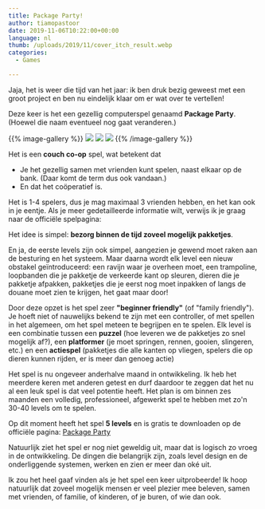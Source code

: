 ```yaml
---
title: Package Party!
author: tiamopastoor
date: 2019-11-06T10:22:00+00:00
language: nl
thumb: /uploads/2019/11/cover_itch_result.webp
categories:
  - Games

---
```

Jaja, het is weer die tijd van het jaar: ik ben druk bezig geweest met een groot project en ben nu eindelijk klaar om er wat over te vertellen!

Deze keer is het een gezellig computerspel genaamd **Package Party**. (Hoewel die naam eventueel nog gaat veranderen.)

{{% image-gallery %}}
![](/uploads/2019/11/for_NDHU_result.webp)
![](/uploads/2019/11/for_NDHU_2_result.webp)
![](/uploads/2019/11/for_NDHU_3_result.webp)
{{% /image-gallery %}}

Het is een **couch co-op** spel, wat betekent dat

  * Je het gezellig samen met vrienden kunt spelen, naast elkaar op de bank. (Daar komt de term dus ook vandaan.)
  * En dat het coöperatief is.

Het is 1-4 spelers, dus je mag maximaal 3 vrienden hebben, en het kan ook in je eentje. Als je meer gedetailleerde informatie wilt, verwijs ik je graag naar de officiële spelpagina:



Het idee is simpel: **bezorg binnen de tijd zoveel mogelijk pakketjes**.

En ja, de eerste levels zijn ook simpel, aangezien je gewend moet raken aan de besturing en het systeem. Maar daarna wordt elk level een nieuw obstakel geïntroduceerd: een ravijn waar je overheen moet, een trampoline, loopbanden die je pakketje de verkeerde kant op sleuren, dieren die je pakketje afpakken, pakketjes die je eerst nog moet inpakken of langs de douane moet zien te krijgen, het gaat maar door!

Door deze opzet is het spel zeer **"beginner friendly"** (of "family friendly"). Je hoeft niet of nauwelijks bekend te zijn met een controller, of met spellen in het algemeen, om het spel meteen te begrijpen en te spelen. Elk level is een combinatie tussen een **puzzel** (hoe leveren we de pakketjes zo snel mogelijk af?), een **platformer** (je moet springen, rennen, gooien, slingeren, etc.) en een **actiespel** (pakketjes die alle kanten op vliegen, spelers die op dieren kunnen rijden, er is meer dan genoeg actie)

Het spel is nu ongeveer anderhalve maand in ontwikkeling. Ik heb het meerdere keren met anderen getest en durf daardoor te zeggen dat het nu al een leuk spel is dat veel potentie heeft. Het plan is om binnen zes maanden een volledig, professioneel, afgewerkt spel te hebben met zo'n 30-40 levels om te spelen.

Op dit moment heeft het spel **5 levels** en is gratis te downloaden op de officiële pagina: [Package Party][1]

Natuurlijk ziet het spel er nog niet geweldig uit, maar dat is logisch zo vroeg in de ontwikkeling. De dingen die belangrijk zijn, zoals level design en de onderliggende systemen, werken en zien er meer dan oké uit.

Ik zou het heel gaaf vinden als je het spel een keer uitprobeerde! Ik hoop natuurlijk dat zoveel mogelijk mensen er veel plezier mee beleven, samen met vrienden, of familie, of kinderen, of je buren, of wie dan ook.

 [1]: https://pandaqi.itch.io/package-party